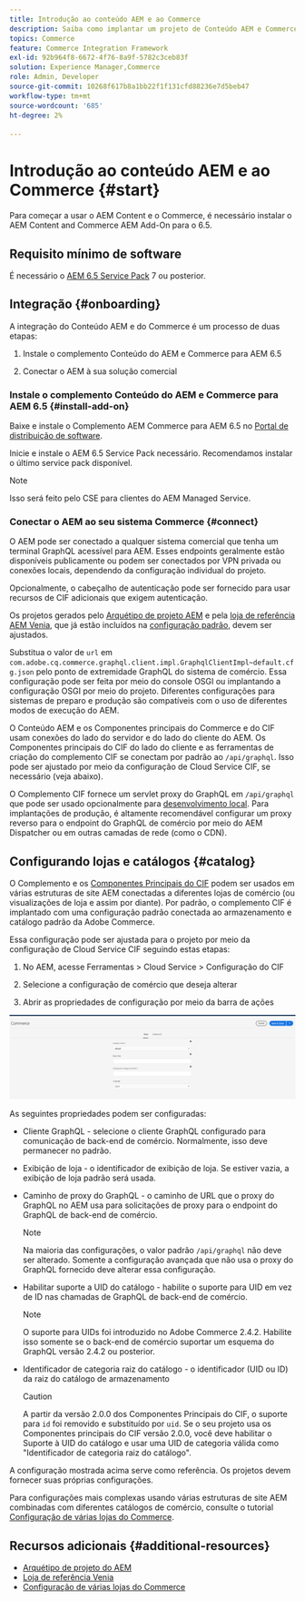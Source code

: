 ```yaml
---
title: Introdução ao conteúdo AEM e ao Commerce
description: Saiba como implantar um projeto de Conteúdo AEM e Commerce.
topics: Commerce
feature: Commerce Integration Framework
exl-id: 92b964f8-6672-4f76-8a9f-5782c3ceb83f
solution: Experience Manager,Commerce
role: Admin, Developer
source-git-commit: 10268f617b8a1bb22f1f131cfd88236e7d5beb47
workflow-type: tm+mt
source-wordcount: '685'
ht-degree: 2%

---
```


# Introdução ao conteúdo AEM e ao Commerce {#start}

Para começar a usar o AEM Content e o Commerce, é necessário instalar o AEM Content and Commerce AEM Add-On para o 6.5.

## Requisito mínimo de software

É necessário o [AEM 6.5 Service Pack](https://experience.adobe.com/#/downloads/content/software-distribution/br/aem.html) 7 ou posterior.

## Integração {#onboarding}

A integração do Conteúdo AEM e do Commerce é um processo de duas etapas:

1. Instale o complemento Conteúdo do AEM e Commerce para AEM 6.5

2. Conectar o AEM à sua solução comercial

### Instale o complemento Conteúdo do AEM e Commerce para AEM 6.5 {#install-add-on}

Baixe e instale o Complemento AEM Commerce para AEM 6.5 no [Portal de distribuição de software](https://experience.adobe.com/#/downloads/content/software-distribution/br/aem.html).

Inicie e instale o AEM 6.5 Service Pack necessário. Recomendamos instalar o último service pack disponível.

>[!NOTE]
>
>Isso será feito pelo CSE para clientes do AEM Managed Service.

### Conectar o AEM ao seu sistema Commerce {#connect}

O AEM pode ser conectado a qualquer sistema comercial que tenha um terminal GraphQL acessível para AEM. Esses endpoints geralmente estão disponíveis publicamente ou podem ser conectados por VPN privada ou conexões locais, dependendo da configuração individual do projeto.

Opcionalmente, o cabeçalho de autenticação pode ser fornecido para usar recursos de CIF adicionais que exigem autenticação.

Os projetos gerados pelo [Arquétipo de projeto AEM](https://github.com/adobe/aem-project-archetype) e pela [loja de referência AEM Venia](https://github.com/adobe/aem-cif-guides-venia), que já estão incluídos na [configuração padrão](https://github.com/adobe/aem-cif-guides-venia/blob/main/ui.config/src/main/content/jcr_root/apps/venia/osgiconfig/config/com.adobe.cq.commerce.graphql.client.impl.GraphqlClientImpl~default.cfg.json), devem ser ajustados.

Substitua o valor de `url` em `com.adobe.cq.commerce.graphql.client.impl.GraphqlClientImpl~default.cfg.json` pelo ponto de extremidade GraphQL do sistema de comércio. Essa configuração pode ser feita por meio do console OSGI ou implantando a configuração OSGI por meio do projeto. Diferentes configurações para sistemas de preparo e produção são compatíveis com o uso de diferentes modos de execução do AEM.

O Conteúdo AEM e os Componentes principais do Commerce e do CIF usam conexões do lado do servidor e do lado do cliente do AEM. Os Componentes principais do CIF do lado do cliente e as ferramentas de criação do complemento CIF se conectam por padrão ao `/api/graphql`. Isso pode ser ajustado por meio da configuração de Cloud Service CIF, se necessário (veja abaixo).

O Complemento CIF fornece um servlet proxy do GraphQL em `/api/graphql` que pode ser usado opcionalmente para [desenvolvimento local](develop.md). Para implantações de produção, é altamente recomendável configurar um proxy reverso para o endpoint do GraphQL de comércio por meio do AEM Dispatcher ou em outras camadas de rede (como o CDN).

## Configurando lojas e catálogos {#catalog}

O Complemento e os [Componentes Principais do CIF](https://github.com/adobe/aem-core-cif-components) podem ser usados em várias estruturas de site AEM conectadas a diferentes lojas de comércio (ou visualizações de loja e assim por diante). Por padrão, o complemento CIF é implantado com uma configuração padrão conectada ao armazenamento e catálogo padrão da Adobe Commerce.

Essa configuração pode ser ajustada para o projeto por meio da configuração de Cloud Service CIF seguindo estas etapas:

1. No AEM, acesse Ferramentas > Cloud Service > Configuração do CIF

2. Selecione a configuração de comércio que deseja alterar

3. Abrir as propriedades de configuração por meio da barra de ações

![Configuração de Cloud Service CIF](/help/commerce/cif/assets/cif-cloud-service-config.png)

As seguintes propriedades podem ser configuradas:

- Cliente GraphQL - selecione o cliente GraphQL configurado para comunicação de back-end de comércio. Normalmente, isso deve permanecer no padrão.
- Exibição de loja - o identificador de exibição de loja. Se estiver vazia, a exibição de loja padrão será usada.
- Caminho de proxy do GraphQL - o caminho de URL que o proxy do GraphQL no AEM usa para solicitações de proxy para o endpoint do GraphQL de back-end de comércio.

  >[!NOTE]
  >
  >Na maioria das configurações, o valor padrão `/api/graphql` não deve ser alterado. Somente a configuração avançada que não usa o proxy do GraphQL fornecido deve alterar essa configuração.

- Habilitar suporte a UID do catálogo - habilite o suporte para UID em vez de ID nas chamadas de GraphQL de back-end de comércio.

  >[!NOTE]
  >
  >O suporte para UIDs foi introduzido no Adobe Commerce 2.4.2. Habilite isso somente se o back-end de comércio suportar um esquema do GraphQL versão 2.4.2 ou posterior.

- Identificador de categoria raiz do catálogo - o identificador (UID ou ID) da raiz do catálogo de armazenamento

  >[!CAUTION]
  >
  >A partir da versão 2.0.0 dos Componentes Principais do CIF, o suporte para `id` foi removido e substituído por `uid`. Se o seu projeto usa os Componentes principais do CIF versão 2.0.0, você deve habilitar o Suporte à UID do catálogo e usar uma UID de categoria válida como &quot;Identificador de categoria raiz do catálogo&quot;.

A configuração mostrada acima serve como referência. Os projetos devem fornecer suas próprias configurações.

Para configurações mais complexas usando várias estruturas de site AEM combinadas com diferentes catálogos de comércio, consulte o tutorial [Configuração de várias lojas do Commerce](configuring/multi-store-setup.md).

## Recursos adicionais {#additional-resources}

- [Arquétipo de projeto do AEM](https://github.com/adobe/aem-project-archetype)
- [Loja de referência Venia](https://github.com/adobe/aem-cif-guides-venia)
- [Configuração de várias lojas do Commerce](configuring/multi-store-setup.md)
